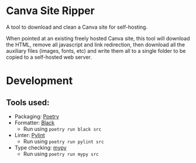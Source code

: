 # Canva Site Ripper

A tool to download and clean a Canva site for self-hosting.

When pointed at an existing freely hosted Canva site, this tool will download the HTML, remove all javascript and link redirection, then download all the auxiliary files (images, fonts, etc) and write them all to a single folder to be copied to a self-hosted web server.

# Development

## Tools used:

* Packaging: [Poetry](https://python-poetry.org/)
* Formatter: [Black](https://github.com/psf/black)
	* Run using `poetry run black src`
* Linter: [Pylint](https://pylint.pycqa.org/en/latest/)
	* Run using `poetry run pylint src`
* Type checking: [mypy](https://mypy.readthedocs.io/en/stable/index.html)
    * Run using `poetry run mypy src`
